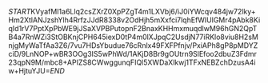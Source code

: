 $START$KVyafMI1a6Llq2csZXrZ0XpPZgT4m1LXVbj6/iJ0iYWcqv484jw72lky+Hm2XtlANJzshYlh4RrfzJJdR8338v2OdHjh5mXxfci7lqhEfWIUlGMr4pAbk8KiqId1rV7PptXpPbWE9jJSaXVPBPutopnF2BnaxKHHmxmuqdlwM96hGN2QpTB4a7RnWZi3StOBKnjCPH645iexD0tP4m0lXJpqC2UsdjN77iRKlo8viu8H2sMnjgMyWaTfAa3Z6/7vu7HDsYbudue76cRnlx49FXFPfnjv/PxiAPh8gP8pMDYZciD/9LnNOP+wBR3OOg3IS5wPhWd/1AKjD8Br9gOUtrn9SlEfoo2dbuZ3Fdmr23qpN9M/mbc8+APIZS8CWwggunqFIQl5XWDaXlkwj1TFxNEBZchDzusA4iw+HjtuYJU=$END$